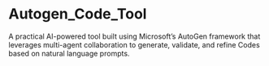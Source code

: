 # Autogen_Code_Tool
A practical AI-powered tool built using Microsoft’s AutoGen framework that leverages multi-agent collaboration to generate, validate, and refine Codes based on natural language prompts.

